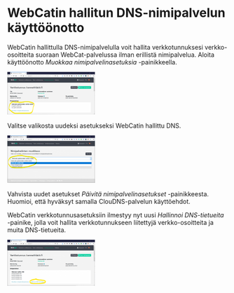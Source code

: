 # WebCatin hallitun DNS-nimipalvelun käyttöönotto

WebCatin hallittulla DNS-nimipalvelulla voit hallita verkkotunnuksesi verkko-osoitteita suoraan WebCat-palvelussa ilman erillistä nimipalvelua. Aloita käyttöönotto *Muokkaa nimipalvelinasetuksia* -painikkeella.

<img src="images/domain-nameserver-1-1024x497.png" width="200" />

Valitse valikosta uudeksi asetukseksi WebCatin hallittu DNS.

<img src="images/domain-nameserver-4-1-1024x554.png" width="200" />

Vahvista uudet asetukset *Päivitä nimipalvelinasetukset* -painikkeesta. Huomioi, että hyväksyt samalla ClouDNS-palvelun käyttöehdot.

WebCatin verkkotunnusasetuksiin ilmestyy nyt uusi *Hallinnoi DNS-tietueita* -painike, jolla voit hallita verkkotunnukseen liitettyjä verkko-osoitteita ja muita DNS-tietueita.

<img src="images/domain-nameserver-6-1024x538.png" width="200" />
